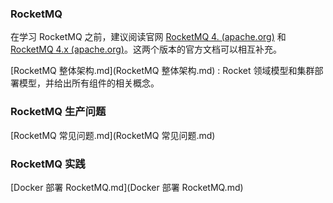 ### RocketMQ

在学习 RocketMQ 之前，建议阅读官网 [RocketMQ 4. (apache.org)](https://rocketmq.apache.org/zh/docs/) 和 [RocketMQ 4.x (apache.org)](https://rocketmq.apache.org/zh/docs/4.x/)。这两个版本的官方文档可以相互补充。

 [RocketMQ 整体架构.md](RocketMQ 整体架构.md) : Rocket 领域模型和集群部署模型，并给出所有组件的相关概念。





### RocketMQ 生产问题

 [RocketMQ 常见问题.md](RocketMQ 常见问题.md) 





### RocketMQ 实践 

[Docker 部署 RocketMQ.md](Docker 部署 RocketMQ.md) 
